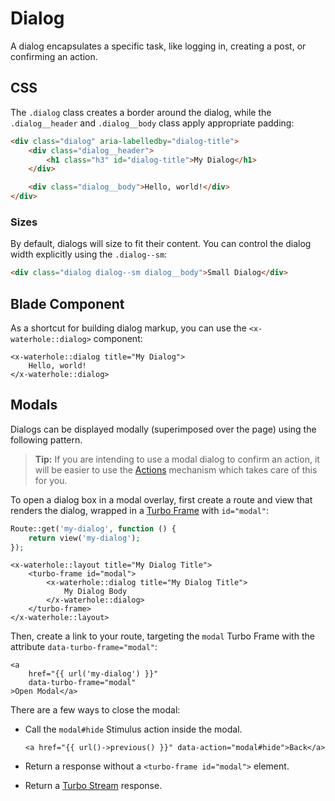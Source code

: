 # Dialog

A dialog encapsulates a specific task, like logging in, creating a post, or confirming an action.

## CSS

The `.dialog` class creates a border around the dialog, while the `.dialog__header` and `.dialog__body` class apply appropriate padding:

```html render
<div class="dialog" aria-labelledby="dialog-title">
    <div class="dialog__header">
        <h1 class="h3" id="dialog-title">My Dialog</h1>
    </div>

    <div class="dialog__body">Hello, world!</div>
</div>
```

### Sizes

By default, dialogs will size to fit their content. You can control the dialog width explicitly using the `.dialog--sm`:

```html render
<div class="dialog dialog--sm dialog__body">Small Dialog</div>
```

## Blade Component

As a shortcut for building dialog markup, you can use the `<x-waterhole::dialog>` component:

```blade render
<x-waterhole::dialog title="My Dialog">
    Hello, world!
</x-waterhole::dialog>
```

## Modals

Dialogs can be displayed modally (superimposed over the page) using the following pattern.

> **Tip:** If you are intending to use a modal dialog to confirm an action, it will be easier to use the [Actions](../actions.md) mechanism which takes care of this for you.

To open a dialog box in a modal overlay, first create a route and view that renders the dialog, wrapped in a [Turbo Frame](../frontend.md#turbo-frames) with `id="modal"`:

```php
Route::get('my-dialog', function () {
    return view('my-dialog');
});
```

```blade
<x-waterhole::layout title="My Dialog Title">
    <turbo-frame id="modal">
        <x-waterhole::dialog title="My Dialog Title">
            My Dialog Body
        </x-waterhole::dialog>
    </turbo-frame>
</x-waterhole::layout>
```

Then, create a link to your route, targeting the `modal` Turbo Frame with the attribute `data-turbo-frame="modal"`:

```blade
<a
    href="{{ url('my-dialog') }}"
    data-turbo-frame="modal"
>Open Modal</a>
```

There are a few ways to close the modal:

-   Call the `modal#hide` Stimulus action inside the modal.

    ```blade
    <a href="{{ url()->previous() }}" data-action="modal#hide">Back</a>
    ```

-   Return a response without a `<turbo-frame id="modal">` element.
-   Return a [Turbo Stream](../frontend.md#turbo-streams) response.
